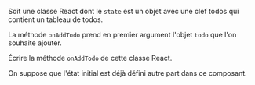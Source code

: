 Soit une classe React dont le `state` est un objet avec une clef todos qui contient un tableau de todos.

La méthode `onAddTodo` prend en premier argument l'objet `todo` que l'on souhaite ajouter.

Écrire la méthode `onAddTodo` de cette classe React.

On suppose que l'état initial est déjà défini autre part dans ce composant.
